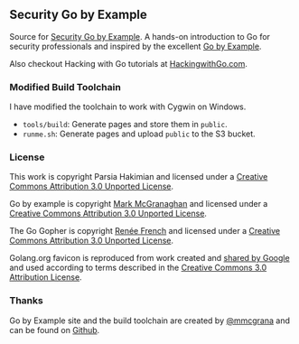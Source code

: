 ## Security Go by Example
Source for [Security Go by Example](https://SecurityGobyExample.com). A hands-on introduction to Go for security professionals and inspired by the excellent [Go by Example](https://gobyexample.com).

Also checkout Hacking with Go tutorials at [HackingwithGo.com](http://hackingwithgo.com).

### Modified Build Toolchain
I have modified the toolchain to work with Cygwin on Windows.

- `tools/build`: Generate pages and store them in `public`.
- `runme.sh`: Generate pages and upload `public` to the S3 bucket.

### License
This work is copyright Parsia Hakimian and licensed under a
[Creative Commons Attribution 3.0 Unported License][CC3-license].

Go by example is copyright [Mark McGranaghan](https://github.com/mmcgrana/) and licensed under a
[Creative Commons Attribution 3.0 Unported License][CC3-license].

The Go Gopher is copyright [Renée French](http://reneefrench.blogspot.com/) and licensed under a
[Creative Commons Attribution 3.0 Unported License][CC3-license].

Golang.org favicon is reproduced from work created and [shared by Google](https://developers.google.com/readme/policies/) and used according to terms described in the [Creative Commons 3.0 Attribution License][CC3-license].

### Thanks
Go by Example site and the build toolchain are created by [@mmcgrana](https://twitter.com/mmcgrana) and can be found on [Github](https://github.com/mmcgrana/gobyexample).

<!-- Links -->

[CC3-license]: http://creativecommons.org/licenses/by/3.0/ 
